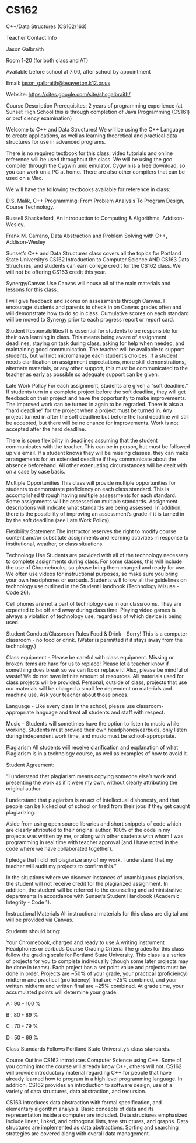 # CS162
C++/Data Structures (CS162/163)

Teacher Contact Info

Jason Galbraith

Room 1-20 (for both class and AT)

Available before school at 7:00, after school by appointment

Email: jason_galbraith@beaverton.k12.or.us

Website: https://sites.google.com/site/shsgalbraith/

Course Description
Prerequisites: 2 years of programming experience (at Sunset High School this is through completion of Java Programming (CS161) or proficiency examination)

Welcome to C++ and Data Structures! We will be using the C++ Language to create applications, as well as learning theoretical and practical data structures for use in advanced programs.

There is no required textbook for this class; video tutorials and online reference will be used throughout the class. We will be using the gcc compiler through the Cygwin unix emulator. Cygwin is a free download, so you can work on a PC at home. There are also other compilers that can be used on a Mac.

We will have the following textbooks available for reference in class:

D.S. Malik, C++ Programming: From Problem Analysis To Program Design, Course Technology.

Russell Shackelford, An Introduction to Computing & Algorithms, Addison-Wesley.

Frank M. Carrano, Data Abstraction and Problem Solving with C++, Addison-Wesley

Sunset’s C++ and Data Structures class covers all the topics for Portland State University’s CS162 Introduction to Computer Science AND CS163 Data Structures, and students can earn college credit for the CS162 class. We will not be offering CS163 credit this year.

Synergy/Canvas Use
Canvas will house all of the main materials and lessons for this class.

I will give feedback and scores on assessments through Canvas. I encourage students and parents to check in on Canvas grades often and will demonstrate how to do so in class. Cumulative scores on each standard will be moved to Synergy prior to each progress report or report card.

Student Responsibilities
It is essential for students to be responsible for their own learning in class. This means being aware of assignment deadlines, staying on task during class, asking for help when needed, and maintaining good communication. The teacher will be available to support students, but will not micromanage each student’s choices. If a student needs clarification on assignment expectations, more skill demonstrations, alternate materials, or any other support, this must be communicated to the teacher as early as possible so adequate support can be given.

Late Work Policy
For each assignment, students are given a “soft deadline.” If students turn in a complete project before the soft deadline, they will get feedback on their project and have the opportunity to make improvements. The improved work can be turned in again to be regraded. There is also a “hard deadline” for the project when a project must be turned in. Any project turned in after the soft deadline but before the hard deadline will still be accepted, but there will be no chance for improvements. Work is not accepted after the hard deadline.

There is some flexibility in deadlines assuming that the student communicates with the teacher. This can be in person, but must be followed up via email. If a student knows they will be missing classes, they can make arrangements for an extended deadline if they communicate about the absence beforehand. All other extenuating circumstances will be dealt with on a case by case basis.

Multiple Opportunities
This class will provide multiple opportunities for students to demonstrate proficiency on each class standard. This is accomplished through having multiple assessments for each standard. Some assignments will be assessed on multiple standards. Assignment descriptions will indicate what standards are being assessed. In addition, there is the possibility of improving an assessment’s grade if it is turned in by the soft deadline (see Late Work Policy).

Flexibility Statement
The instructor reserves the right to modify course content and/or substitute assignments and learning activities in response to institutional, weather, or class situations.

Technology Use
Students are provided with all of the technology necessary to complete assignments during class. For some classes, this will include the use of Chromebooks, so please bring them charged and ready for use. We often use videos for instructional purposes, so make sure you bring your own headphones or earbuds. Students will follow all the guidelines on technology use outlined in the Student Handbook (Technology Misuse - Code 26).

Cell phones are not a part of technology use in our classrooms. They are expected to be off and away during class time. Playing video games is always a violation of technology use, regardless of which device is being used.

Student Conduct/Classroom Rules
Food & Drink - Sorry! This is a computer classroom - no food or drink. (Water is permitted if it stays away from the technology.)


Class equipment - Please be careful with class equipment. Missing or broken items are hard for us to replace! Please let a teacher know if something does break so we can fix or replace it! Also, please be mindful of waste! We do not have infinite amount of resources.  All materials used for class projects will be provided. Personal, outside of class, projects that use our materials will be charged a small fee dependent on materials and machine use. Ask your teacher about those prices.

Language - Like every class in the school, please use classroom-appropriate language and treat all students and staff with respect.

Music - Students will sometimes have the option to listen to music while working. Students must provide their own headphones/earbuds, only listen during independent work time, and music must be school-appropriate.

Plagiarism
All students will receive clarification and explanation of what Plagiarism is in a technology course, as well as examples of how to avoid it.

Student Agreement:

“I understand that plagiarism means copying someone else’s work and presenting the work as if it were my own, without clearly attributing the original author.

I understand that plagiarism is an act of intellectual dishonesty, and that people can be  kicked out of school or fired from their jobs if they get caught plagiarizing.

Aside from using open source libraries and short snippets of code which are clearly attributed to their original author, 100% of the code in my projects was written by me, or along with other students with whom I was programming in real time with teacher approval (and I have noted in the code where we have collaborated together).

I pledge that I did not plagiarize any of my work. I understand that my teacher will audit my projects to confirm this.”

In the situations where we discover instances of unambiguous plagiarism, the student will not receive credit for the plagiarized assignment. In addition, the student will be referred to the counseling and administrative departments in accordance with Sunset’s Student Handbook (Academic Integrity - Code 1).  

Instructional Materials
All instructional materials for this class are digital and will be provided via Canvas.

Students should bring:

Your Chromebook, charged and ready to use
A writing instrument
Headphones or earbuds
Course Grading Criteria
The grades for this class follow the grading scale for Portland State University. This class is a series of projects for you to complete individually (though some later projects may be done in teams). Each project has a set point value and projects must be done in order. Projects are ~50% of your grade, your practical (proficiency) midterm and practical (proficiency) final are ~25% combined, and your written midterm and written final are ~25% combined. At grade time, your accumulated points will determine your grade.

A : 90 - 100 %

B : 80 - 89 %

C : 70 - 79 %

D : 50 - 69 %

Class Standards
Follows Portland State University’s class standards.

Course Outline
CS162 introduces Computer Science using C++. Some of you coming into the course will already know C++, others will not. CS162 will provide introductory material regarding C++ for people that have already learned how to program in a high level programming language. In addition, CS162 provides an introduction to software design, use of a variety of data structures, data abstraction, and recursion.

CS163 introduces data abstraction with formal specification, and elementary algorithm analysis. Basic concepts of data and its representation inside a computer are included. Data structures emphasized include linear, linked, and orthogonal lists, tree structures, and graphs. Data structures are implemented as data abstractions. Sorting and searching strategies are covered along with overall data management.
